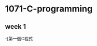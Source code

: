 # 1071-C-programming
## week 1
-[第一個C程式
<!--stackedit_data:
eyJoaXN0b3J5IjpbLTE2MzM4NzI2MTEsMTQzNjU0OTc3XX0=
-->